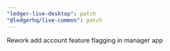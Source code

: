 ```yaml
---
"ledger-live-desktop": patch
"@ledgerhq/live-common": patch
---
```


Rework add account feature flagging in manager app
